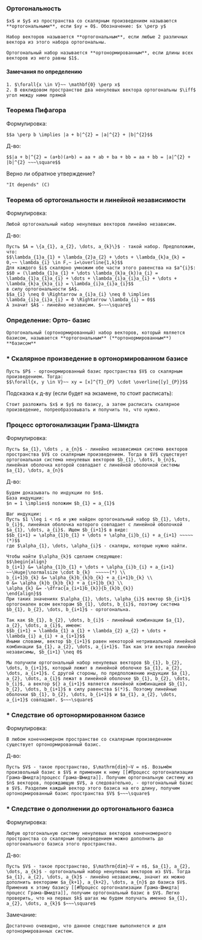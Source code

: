### Ортогональность
```spoiler-markdown
$x$ и $y$ из пространства со скалярным произведением называются **ортогональными**, если $xy = 0$. Обозначение: $x \perp y$

Набор векторов называется **ортогональным**, если любые 2 различных вектора из этого набора ортогональны.

Ортогональный набор называется **ортонормированным**, если длины всех векторов из него равны $1$.
```

#### Замечания по определению
```spoiler-markdown
1. $\forall{x \in V}~~ \mathbf{0} \perp x$
2. В евклидовом пространстве два ненулевых вектора ортогональны $\iff$ угол между ними прямой
```

### Теорема Пифагора
Формулировка:
```spoiler-markdown
$$a \perp b \implies |a + b|^{2} = |a|^{2} + |b|^{2}$$
```

Д-во:
```spoiler-markdown
$$|a + b|^{2} = (a+b)(a+b) = aa + ab + ba + bb = aa + bb = |a|^{2} + |b|^{2} ~~~\square$$
```

Верно ли обратное утверждение?
```spoiler-markdown
"It depends" (С)
```

### Теорема об ортогональности и линейной независимости
Формулировка:
```spoiler-markdown
Любой ортогональный набор ненулевых векторов линейно независим.
```

Д-во:
```spoiler-markdown
Пусть $A = \{a_{1}, a_{2}, \dots, a_{k}\}$ - такой набор. Предположим, что:
$$\lambda_{1}a_{1} + \lambda_{2}a_{2} + \dots + \lambda_{k}a_{k} = 0,~~ \lambda_{i} \in F,~ i=\overline{1,k}$$
Для каждого $i$ скалярно умножим обе части этого равенства на $a^{i}$:
$$0 = (\lambda_{1}a_{1} + \dots \lambda_{k}a_{k})a_{i} = \lambda_{1}a_{1}a_{i} + \dots + \lambda_{i}a_{i}a_{i} + \dots + \lambda_{k}a_{k}a_{i} = \lambda_{i}a_{i}a_{i}$$
в силу ортогональности $A$.
$$a_{i} \neq 0 \Rightarrow a_{i}a_{i} \neq 0 \implies \lambda_{i}a_{i}a_{i} = 0 \Rightarrow \lambda_{i} = 0$$
А значит $A$ - линейно независим. $~~~\square$
```

### Определение: Орто- базис
```spoiler-markdown
Ортогональный (ортонормированный) набор векторов, который является базисом, называется **ортогональным** (**ортонормированным**) **базисом**
```

### * Скалярное произведение в ортонормированном базисе
```spoiler-markdown
Пусть $P$ - ортонормированный базис пространства $V$ со скалярным произведением. Тогда:
$$\forall{x, y \in V}~~ xy = [x]^{T}_{P} \cdot \overline{[y]_{P}}$$
```

Подсказка к д-ву (если будет на экзамене, то стоит расписать):
```spoiler-markdown
Стоит разложить $x$ и $y$ по базису, а затем расписать скалярное произведение, попреобразовывать и получить то, что нужно.
```

### Процесс ортогонализации Грама-Шмидта
Формулировка:
```spoiler-markdown
Пусть $a_{1}, \dots , a_{n}$ - линейно независимая система векторов пространства $V$ со скалярным произведением. Тогда в $V$ существует ортогональная система ненулевых векторов $b_{1}, \dots, b_{n}$, линейная оболочка которой совпадает с линейной оболочкой системы $a_{1}, \dots, a_{n}$
```

Д-во:
```spoiler-markdown
Будем доказывать по индукции по $n$.
База индукции:
$n = 1 \implies$ положим $b_{1} = a_{1}$

Шаг индукции:
Пусть $1 \leq i < n$ и уже найден ортогональный набор $b_{1}, \dots, b_{i}$, линейная оболочка которого совпадает с линейной оболочкой $a_{1}, \dots, a_{i}$. Ищем $b_{i+1}$ в виде:
$$b_{i+1} = \alpha_{1}b_{1} + \dots + \alpha_{i}b_{i} + a_{i+1} ~~~~~(*)$$
где $\alpha_{1}, \dots, \alpha_{i}$ - скаляры, которые нужно найти.

Чтобы найти $\alpha_{k}$ сделаем следующее:
$$\begin{align}
b_{i+1} &= \alpha_{1}b_{1} + \dots + \alpha_{i}b_{i} + a_{i+1} ~~\Huge|\normalsize \cdot b_{k}  ~~~~~(*) \\
b_{i+1}b_{k} &= \alpha_{k}b_{k}b_{k} + a_{i+1}b_{k} \\
0 &= \alpha_{k}b_{k}b_{k} + a_{i+1}b_{k} \\
\alpha_{k} &= -\dfrac{a_{i+1}b_{k}}{b_{k}b_{k}}
\end{align}$$
При таких значениях $\alpha_{1}, \dots, \alpha_{i}$ вектор $b_{i+1}$ ортогонален всем векторам $b_{1}, \dots, b_{i}$, поэтому система $b_{1}, b_{2}, \dots, b_{i+1}$ - ортогональна.

Так как $b_{1}, b_{2}, \dots, b_{i}$ - линейный комбинации $a_{1}, a_{2}, \dots, a_{i}$, имеем:
$$b_{i+1} = \lambda_{1} a_{1} + \lambda_{2} a_{2} + \dots + \lambda_{i} a_{i} + a_{i+1}$$
Иными словами, вектор $b_{i+1}$ равен некоторой нетривиальной линейной комбинации $a_{1}, a_{2}, \dots, a_{i+1}$. Так как эти вектора линейно независимы, $b_{i+1} \neq 0$

Мы получили ортогональный набор ненулевых векторов $b_{1}, b_{2}, \dots, b_{i+1}$, который лежит в линейной оболочке $a_{1}, a_{2}, \dots, a_{i+1}$. С другой стороны, по предположению индукции $a_{1}, a_{2}, \dots, a_{i}$ лежат в линейной оболочке $b_{1}, b_{2}, \dots, b_{i}$, а вектор ${} a_{i+1}$ является линейной комбинацией $b_{1}, b_{2}, \dots, b_{i+1}$ в силу равенства $(*)$. Поэтому линейные оболочки $b_{1}, b_{2}, \dots, b_{i+1}$ и $a_{1}, a_{2}, \dots, a_{i+1}$ совпадают. $~~~\square$ 
```

### * Следствие об ортонормированном базисе
Формулировка:
```spoiler-markdown
В любом конечномерном пространстве со скалярным произведением существует ортонормированный базис.
```

Д-во:
```spoiler-markdown
Пусть $V$ - такое пространство, $\mathrm{dim}~V = n$. Возьмём произвольный базис в $V$ и применим к нему [[#Процесс ортогонализации Грама-Шмидта|процесс Грама-Шмидта]]. Получим ортогональную систему из $n$ векторов, порождающую $V$, а следовательно, - ортогональный базис в $V$. Разделим каждый вектор этого базиса на его длину, получим ортонормированный базис пространства $V$ $~~~\square$
```

### * Следствие о дополнении до ортогонального базиса
Формулировка:
```spoiler-markdown
Любую ортогональную систему ненулевых векторов конечномерного пространства со скалярным произведением можно дополнить до ортогонального базиса этого пространства.
```

Д-во:
```spoiler-markdown
Пусть $V$ - такое пространство, $\mathrm{dim}~V = n$, $a_{1}, a_{2}, \dots, a_{k}$ - ортогональный набор ненулевых векторов из $V$. Тогда $a_{1}, a_{2}, \dots, a_{k}$ - линейно независимы, значит их можно дополнить векторами $a_{k+1}, a_{k+2}, \dots, a_{n}$ до базиса $V$. Применив к этому базису [[#Процесс ортогонализации Грама-Шмидта|процесс Грама-Шмидта]], получим ортогональный базис в $V$. Легко проверить, что на первых $k$ шагах мы будем получать именно $a_{1}, a_{2}, \dots, a_{k}$ $~~~\square$
```

Замечание:
```spoiler-markdown
Достаточно очевидно, что данное следствие выполняется и для ортонормированных систем.
```